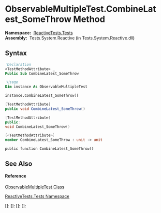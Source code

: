 # ObservableMultipleTest.CombineLatest\_SomeThrow Method

**Namespace:**  [ReactiveTests.Tests](ReactiveTests.Tests\ReactiveTests.Tests.md)  
**Assembly:**  Tests.System.Reactive (in Tests.System.Reactive.dll)

## Syntax

```vb
'Declaration
<TestMethodAttribute> _
Public Sub CombineLatest_SomeThrow
```

```vb
'Usage
Dim instance As ObservableMultipleTest

instance.CombineLatest_SomeThrow()
```

```csharp
[TestMethodAttribute]
public void CombineLatest_SomeThrow()
```

```c++
[TestMethodAttribute]
public:
void CombineLatest_SomeThrow()
```

```fsharp
[<TestMethodAttribute>]
member CombineLatest_SomeThrow : unit -> unit 
```

```jscript
public function CombineLatest_SomeThrow()
```

## See Also

#### Reference

[ObservableMultipleTest Class](ObservableMultipleTest\ObservableMultipleTest.md)

[ReactiveTests.Tests Namespace](ReactiveTests.Tests\ReactiveTests.Tests.md)

[]: 
[]: 
[]: 
[]: 